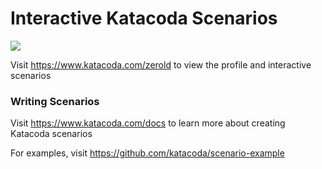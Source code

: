 # Interactive Katacoda Scenarios

[![](http://shields.katacoda.com/katacoda/zerold/count.svg)](https://www.katacoda.com/zerold "Get your profile on Katacoda.com")

Visit https://www.katacoda.com/zerold to view the profile and interactive scenarios

### Writing Scenarios
Visit https://www.katacoda.com/docs to learn more about creating Katacoda scenarios

For examples, visit https://github.com/katacoda/scenario-example
